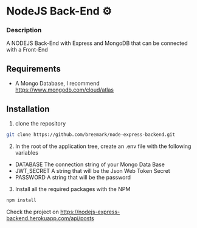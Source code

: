 # NodeJS Back-End ⚙️
### Description
A NODEJS Back-End with Express and MongoDB that can be connected with a Front-End

## Requirements
* A Mongo Database, I recommend https://www.mongodb.com/cloud/atlas

## Installation

1. clone the repository

```bash
git clone https://github.com/breemark/node-express-backend.git
```
2. In the root of the application tree, create an .env file with the following variables
* DATABASE
The connection string of your Mongo Data Base
* JWT_SECRET
A string that will be the Json Web Token Secret
* PASSWORD
A string that will be the password

3. Install all the required packages with the NPM
```bash
npm install
```
Check the project on https://nodejs-express-backend.herokuapp.com/api/posts
